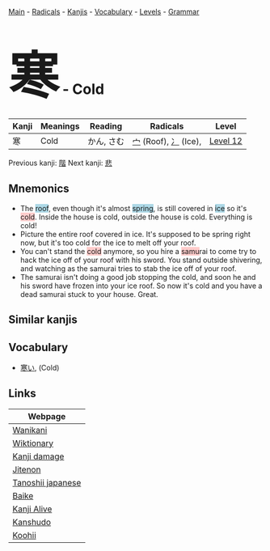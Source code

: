 <style> bigfont {font-size: 100px}</style>
[Main](../README.md) -
[Radicals](../radicals.md) -
[Kanjis](../kanjis.md) -
[Vocabulary](../vocabulary.md) -
[Levels](../levels.md) -
[Grammar](../grammar.md)
# <bigfont> 寒</bigfont> - Cold 

| Kanji | Meanings | Reading | Radicals | Level |
| --- | --- | --- | --- | --- |
| 寒 | Cold | かん, さむ | [宀](../radicals/宀.md) (Roof), [冫](../radicals/冫.md) (Ice),  | [Level 12](../levels/wk_level12.md) |

Previous kanji: [階](階.md) Next kanji: [悲](悲.md) 

## Mnemonics
 * The <span style="background-color:#ADD8E6"> roof</span>, even though it's almost <span style="background-color:#ADD8E6"> spring</span>, is still covered in <span style="background-color:#ADD8E6"> ice</span> so it's <span style="background-color:#ffcccb"> cold</span>. Inside the house is cold, outside the house is cold. Everything is cold!
* Picture the entire roof covered in ice. It's supposed to be spring right now, but it's too cold for the ice to melt off your roof.
* You can't stand the <span style="background-color:#ffcccb"> cold</span> anymore, so you hire a <span style="background-color:#ffcccb"> samu</span>rai to come try to hack the ice off of your roof with his sword. You stand outside shivering, and watching as the samurai tries to stab the ice off of your roof.
* The samurai isn't doing a good job stopping the cold, and soon he and his sword have frozen into your ice roof. So now it's cold and you have a dead samurai stuck to your house. Great.


## Similar kanjis
 


## Vocabulary
 * [寒い](../vocabulary/寒.md), (Cold)



## Links 

| Webpage |
| --- |
| [Wanikani          ](https://www.wanikani.com/kanji/寒) |
| [Wiktionary        ](https://en.wiktionary.org/wiki/寒) |
| [Kanji damage      ](http://www.kanjidamage.com/kanji/search?utf8=✓&q=寒) |
| [Jitenon           ](https://jitenon.com/kanji/寒) |
| [Tanoshii japanese ](https://www.tanoshiijapanese.com/dictionary/kanji.cfm?k=寒) |
| [Baike             ](https://baike.baidu.com/item/寒) |
| [Kanji Alive       ](https://app.kanjialive.com/寒) |
| [Kanshudo          ](https://www.kanshudo.com/searchmn?q=寒) |
| [Koohii            ](https://kanji.koohii.com/study/kanji/寒) |
